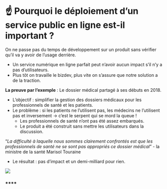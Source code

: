 # ☝ Pourquoi le déploiement d’un service public en ligne est-il important ?

On ne passe pas du temps de développement sur un produit sans vérifier qu’il va y avoir de l’usage derrière. 

* Un service numérique en ligne parfait peut n’avoir aucun impact s’il n’y a pas d’utilisateurs. 
* Plus tôt on travaille le bizdev, plus vite on s’assure que notre solution a de la traction.

**La preuve par l’exemple** : Le dossier médical partagé à ses débuts en 2018. 

* L’objectif : simplifier la gestion des dossiers médicaux pour les professionnels de santé et les patients.
* Le problème : si les patients ne l’utilisent pas, les médecins ne l’utilisent pas et inversement → c’est le serpent qui se mord la queue !
  * Les professionnels de santé n’ont pas été assez embarqués. 
  * Le produit a été construit sans mettre les utilisateurs dans la discussion. 

“_La difficulté à laquelle nous sommes clairement confrontés est que les professionnels de santé ne se sont pas appropriés ce dossier médical_” - la ministre de la santé Marisol Touraine

* Le résultat : pas d’impact et un demi-milliard pour rien. 

![](https://lh3.googleusercontent.com/KQBlgIK27vBVnndIueSYUoRpLLO1PoHWcWXYjy45OsutyAixnnuy8QqyaMk-INYF8XDrs12lr1kZ6DjWyStkq_uLBWbfqFZ7hR6m8In9-JC7JvF0TWB_gCL2xKZGRoY7GxPe8sxh)

### \*\*\*\*

